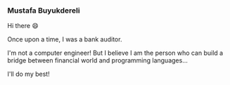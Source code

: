 ### Mustafa Buyukdereli 

Hi there 😄

Once upon a time, I was a bank auditor. 

I'm not a computer engineer! But I believe I am the person who can build a bridge between financial world and programming languages... 

I'll do my best!
